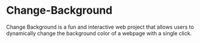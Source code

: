 # Change-Background
Change Background is a fun and interactive web project that allows users to dynamically change the background color of a webpage with a single click.
